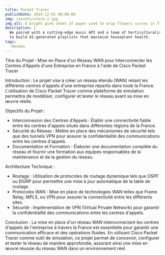 ```yaml
---
title: Packet Tracer
publishDate: 2019-12-01 00:00:00
img: /assets/stock-2.jpg
img_alt: A bright pink sheet of paper used to wrap flowers curves in front of rich blue background
description: |
  We paired with a cutting-edge music API and a team of horticulturalists
  to build AI-generated playlists that maximize houseplant health.
tags:
  -Reseau
---
```


Titre du Projet : Mise en Place d'un Réseau WAN pour Interconnecter les Centres d'Appels d'une Entreprise en France à l'aide de Cisco Packet Tracer

Introduction :
Le projet vise à créer un réseau étendu (WAN) reliant les différents centres d'appels d'une entreprise répartis dans toute la France. L'utilisation de Cisco Packet Tracer comme plateforme de simulation permettra de modéliser, configurer et tester le réseau avant sa mise en œuvre réelle.

Objectifs du Projet :

- Interconnexion des Centres d'Appels : Établir une connectivité fiable entre les centres d'appels situés dans différentes régions de la France.
- Sécurité du Réseau : Mettre en place des mécanismes de sécurité tels que des tunnels VPN pour assurer la confidentialité des communications entre les centres d'appels.
- Documentation et Formation : Élaborer une documentation complète du réseau et fournir une formation aux équipes responsables de la maintenance et de la gestion du réseau.

Architecture Technique :

- Routage : Utilisation de protocoles de routage dynamique tels que OSPF ou EIGRP pour permettre une mise à jour automatique de la table de routage.
- Protocoles WAN : Mise en place de technologies WAN telles que Frame Relay, MPLS, ou VPN pour assurer la connectivité entre les différents sites.
- Sécurité : Implémentation de VPN (Virtual Private Network) pour garantir la confidentialité des communications entre les centres d'appels.

Conclusion :
La mise en place d'un réseau WAN interconnectant les centres d'appels de l'entreprise à travers la France est essentielle pour garantir une communication efficace et des opérations fluides. En utilisant Cisco Packet Tracer comme outil de simulation, ce projet permet de concevoir, configurer et tester le réseau de manière approfondie, assurant ainsi une mise en œuvre réussie du réseau WAN dans un environnement réel.

